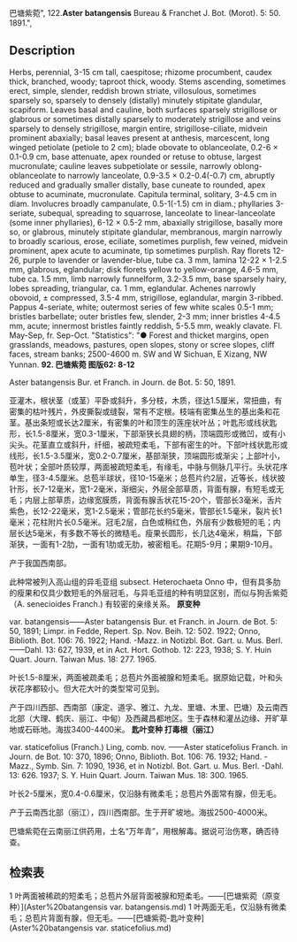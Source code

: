 巴塘紫菀",
122.**Aster batangensis** Bureau & Franchet J. Bot. (Morot). 5: 50. 1891.",

## Description
Herbs, perennial, 3-15 cm tall, caespitose; rhizome procumbent, caudex thick, branched, woody; taproot thick, woody. Stems ascending, sometimes erect, simple, slender, reddish brown striate, villosulous, sometimes sparsely so, sparsely to densely (distally) minutely stipitate glandular, scapiform. Leaves basal and cauline, both surfaces sparsely strigillose or glabrous or sometimes distally sparsely to moderately strigillose and veins sparsely to densely strigillose, margin entire, strigillose-ciliate, midvein prominent abaxially; basal leaves present at anthesis, marcescent, long winged petiolate (petiole to 2 cm); blade obovate to oblanceolate, 0.2-6 × 0.1-0.9 cm, base attenuate, apex rounded or retuse to obtuse, largest mucronulate; cauline leaves subpetiolate or sessile, narrowly oblong-oblanceolate to narrowly lanceolate, 0.9-3.5 × 0.2-0.4(-0.7) cm, abruptly reduced and gradually smaller distally, base cuneate to rounded, apex obtuse to acuminate, mucronulate. Capitula terminal, solitary, 3-4.5 cm in diam. Involucres broadly campanulate, 0.5-1(-1.5) cm in diam.; phyllaries 3-seriate, subequal, spreading to squarrose, lanceolate to linear-lanceolate (some inner phyllaries), 6-12 × 0.5-2 mm, abaxially strigillose, basally more so, or glabrous, minutely stipitate glandular, membranous, margin narrowly to broadly scarious, erose, eciliate, sometimes purplish, few veined, midvein prominent, apex acute to acuminate, tip sometimes purplish. Ray florets 12-26, purple to lavender or lavender-blue, tube ca. 3 mm, lamina 12-22 × 1-2.5 mm, glabrous, eglandular; disk florets yellow to yellow-orange, 4.6-5 mm, tube ca. 1.5 mm, limb narrowly funnelform, 3.2-3.5 mm, base sparsely hairy, lobes spreading, triangular, ca. 1 mm, eglandular. Achenes narrowly obovoid, ± compressed, 3.5-4 mm, strigillose, eglandular, margin 3-ribbed. Pappus 4-seriate, white; outermost series of few white scales 0.5-1 mm; bristles barbellate; outer bristles few, slender, 2-3 mm; inner bristles 4-4.5 mm, acute; innermost bristles faintly reddish, 5-5.5 mm, weakly clavate. Fl. May-Sep, fr. Sep-Oct.
  "Statistics": "● Forest and thicket margins, open grasslands, meadows, pastures, open slopes, stony or scree slopes, cliff faces, stream banks; 2500-4600 m. SW and W Sichuan, E Xizang, NW Yunnan.
**92. 巴塘紫菀 图版62: 8-12**

Aster batangensis Bur. et Franch. in Journ. de Bot. 5: 50, 1891.

亚灌木，根状茎（或茎）平卧或斜升，多分枝，木质，径达1.5厘米，常扭曲，有密集的枯叶残片，外皮撕裂或缝裂，常有不定根。枝端有密集丛生的基出条和花茎。基出条短或长达2厘米，有密集的叶和顶生的莲座状叶丛；叶匙形或线状匙形，长1.5-8厘米，宽0.3-1厘米，下部渐狭长具翅的柄，顶端圆形或微凹，或有小尖头。花茎直立或斜升，纤细，被疏短柔毛，下部有密生的叶。下部叶线状匙形或线形，长1.5-3.5厘米，宽0.2-0.7厘米，基部渐狭，顶端圆形或渐尖；上部叶小，苞叶状；全部叶质较厚，两面被疏短柔毛，有缘毛，中脉与侧脉几平行。头状花序单生，径3-4.5厘米。总苞半球状，径10-15毫米；总苞片约2层，近等长，线状披针形，长7-12毫米，宽1-2毫米，渐细尖，外层全部草质，背面有腺，有短毛或无毛；内层上部草质，边缘宽膜质，背面有腺舌状花15-20个，管部长3毫米，舌片紫色，长12-22毫米，宽1-2.5毫米；管部花长约5毫米，管部长1.5毫米，裂片长1毫米；花柱附片长0.5毫米。冠毛2层，白色或稍红色，外层有少数极短的毛；内层长达5毫米，有多数不等长的微糙毛。瘦果长圆形，长几达4毫米，稍扁，下部渐狭，一面有1-2肋，一面有1肋或无肋，被密粗毛。花期5-9月；果期9-10月。

产于我国西南部。

此种常被列入高山组的异毛亚组 subsect. Heterochaeta Onno 中，但有具多肋的瘦果和仅具少数短毛的外层冠毛，与异毛亚组的种有明显区别，而似与狗舌紫菀（A. senecioides Franch.) 有较密的亲缘关系。
**原变种**

var. batangensis——Aster batangensis Bur. et Franch. in Journ. de Bot. 5: 50, 1891; Limpr. in Fedde, Repert. Sp. Nov. Beih. 12: 502. 1922; Onno, Biblioth. Bot. 106: 76. 1922; Hand. -Mazz. in Notizbl. Bot. Gart. u. Mus. Berl. ——Dahl. 13: 627, 1939, et in Act. Hort. Gothob. 12: 223, 1938; S. Y. Huin Quart. Journ. Taiwan Mus. 18: 277. 1965.

叶长1.5-8厘米，两面被疏柔毛；总苞片外面被腺和短柔毛。据原始记载，叶和头状花序都较小。但大花大叶的类型常可见到。

产于四川西部、西南部（康定、道孚、雅江、九龙、里塘、木里、巴塘）及云南西北部（大理、鹤庆、丽江、中甸）及西藏昌都地区。生于森林和灌丛边缘、开旷草地或石砾地。海拔3400-4400米。
**匙叶变种 打毒根（丽江）**

var. staticefolius (Franch.) Ling, comb. nov. ——Aster staticefolius Franch. in Journ. de Bot. 10: 370, 1896; Onno, Biblioth. Bot. 106: 76. 1932; Hand. -Mazz., Symb. Sin. 7: 1090, 1936, et in Notizbl. Bot. Gart. u. Mus. Berl. -Dahl. 13: 626. 1937; S. Y. Huin Quart. Journ. Taiwan Mus. 18: 300. 1965.

叶长2-5厘米，宽0.4-0.6厘米，仅沿脉有微柔毛；总苞片外面常有腺，但无毛。

产于云南西北部（丽江），四川西南部。生于开旷坡地。海拔2500-4000米。

巴塘紫菀在云南丽江供药用，土名“万年青”，用根解毒。据说可治伤寒，确否待查。

## 检索表

1 叶两面被稀疏的短柔毛；总苞片外层背面被腺和短柔毛。——[巴塘紫菀（原变种）](Aster%20batangensis var. batangensis.md)
1 叶两面无毛，仅沿脉有微柔毛；总苞片背面有腺，但无毛。——[巴塘紫菀-匙叶变种](Aster%20batangensis var. staticefolius.md)
